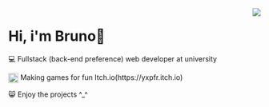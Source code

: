 <img align="right" src="https://github-readme-stats.vercel.app/api/top-langs/?username=brunopstephan&theme=dracula">
<h1 align="left">Hi, i'm Bruno👋</h1>
<p align="left">💻 Fullstack (back-end preference) web developer at university</p>
<p align="left"><img width="20px" align="center" src="https://static.itch.io/images/itchio-textless-black.svg"> Making games for fun Itch.io(https://yxpfr.itch.io)</p>
<p align="left">😸 Enjoy the projects ^_^</p>




